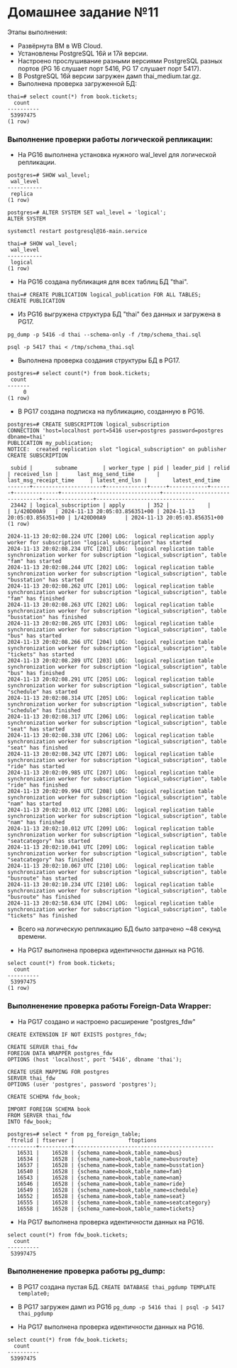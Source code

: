 # Домашнее задание №11

 Этапы выполнения:

- Развёрнута ВМ в WB Cloud.
- Установлены PostgreSQL 16й и 17й версии.
- Настроено прослушивание разными версиями PostgreSQL разных портов (PG 16 слушает порт 5416, PG 17 слушает порт 5417).
- В PostgreSQL 16й версии загружен дамп thai_medium.tar.gz.
- Выполнена проверка загруженной БД:
```
thai=# select count(*) from book.tickets;
  count
----------
 53997475
(1 row)
```
### Выполнение проверки работы логической репликации:

- На PG16 выполнена установка нужного wal_level для логической репликации.
```
postgres=# SHOW wal_level;
 wal_level
-----------
 replica
(1 row)

postgres=# ALTER SYSTEM SET wal_level = 'logical';
ALTER SYSTEM
```
```
systemctl restart postgresql@16-main.service
```
```
thai=# SHOW wal_level;
 wal_level
-----------
 logical
(1 row)
```
- На PG16 создана публикация для всех таблиц БД "thai".
```
thai=# CREATE PUBLICATION logical_publication FOR ALL TABLES;
CREATE PUBLICATION
```
- Из PG16 выгружена структура БД "thai" без данных и загружена в PG17.


```
pg_dump -p 5416 -d thai --schema-only -f /tmp/schema_thai.sql
```

```
psql -p 5417 thai < /tmp/schema_thai.sql
```
- Выполнена проверка создания структуры БД в PG17.
```
postgres=# select count(*) from book.tickets;
 count
-------
     0
(1 row)
```
- В PG17 создана подписка на публикацию, созданную в PG16.
```
postgres=# CREATE SUBSCRIPTION logical_subscription
CONNECTION 'host=localhost port=5416 user=postgres password=postgres dbname=thai'
PUBLICATION my_publication;
NOTICE:  created replication slot "logical_subscription" on publisher
CREATE SUBSCRIPTION

```

```
 subid |       subname        | worker_type | pid | leader_pid | relid | received_lsn |      last_msg_send_time       |     last_msg_receipt_time     | latest_end_lsn |        latest_end_time
-------+----------------------+-------------+-----+------------+-------+--------------+-------------------------------+-------------------------------+----------------+-------------------------------
 23442 | logical_subscription | apply       | 352 |            |       | 1/420D00A9   | 2024-11-13 20:05:03.856351+00 | 2024-11-13 20:05:03.856351+00 | 1/420D00A9      | 2024-11-13 20:05:03.856351+00
(1 row)
```

```
2024-11-13 20:02:08.224 UTC [200] LOG:  logical replication apply worker for subscription "logical_subscription" has started
2024-11-13 20:02:08.234 UTC [201] LOG:  logical replication table synchronization worker for subscription "logical_subscription", table "fam" has started
2024-11-13 20:02:08.244 UTC [202] LOG:  logical replication table synchronization worker for subscription "logical_subscription", table "busstation" has started
2024-11-13 20:02:08.262 UTC [201] LOG:  logical replication table synchronization worker for subscription "logical_subscription", table "fam" has finished
2024-11-13 20:02:08.263 UTC [202] LOG:  logical replication table synchronization worker for subscription "logical_subscription", table "busstation" has finished
2024-11-13 20:02:08.265 UTC [203] LOG:  logical replication table synchronization worker for subscription "logical_subscription", table "bus" has started
2024-11-13 20:02:08.266 UTC [204] LOG:  logical replication table synchronization worker for subscription "logical_subscription", table "tickets" has started
2024-11-13 20:02:08.289 UTC [203] LOG:  logical replication table synchronization worker for subscription "logical_subscription", table "bus" has finished
2024-11-13 20:02:08.291 UTC [205] LOG:  logical replication table synchronization worker for subscription "logical_subscription", table "schedule" has started
2024-11-13 20:02:08.314 UTC [205] LOG:  logical replication table synchronization worker for subscription "logical_subscription", table "schedule" has finished
2024-11-13 20:02:08.317 UTC [206] LOG:  logical replication table synchronization worker for subscription "logical_subscription", table "seat" has started
2024-11-13 20:02:08.338 UTC [206] LOG:  logical replication table synchronization worker for subscription "logical_subscription", table "seat" has finished
2024-11-13 20:02:08.342 UTC [207] LOG:  logical replication table synchronization worker for subscription "logical_subscription", table "ride" has started
2024-11-13 20:02:09.985 UTC [207] LOG:  logical replication table synchronization worker for subscription "logical_subscription", table "ride" has finished
2024-11-13 20:02:09.994 UTC [208] LOG:  logical replication table synchronization worker for subscription "logical_subscription", table "nam" has started
2024-11-13 20:02:10.012 UTC [208] LOG:  logical replication table synchronization worker for subscription "logical_subscription", table "nam" has finished
2024-11-13 20:02:10.012 UTC [209] LOG:  logical replication table synchronization worker for subscription "logical_subscription", table "seatcategory" has started
2024-11-13 20:02:10.041 UTC [209] LOG:  logical replication table synchronization worker for subscription "logical_subscription", table "seatcategory" has finished
2024-11-13 20:02:10.067 UTC [210] LOG:  logical replication table synchronization worker for subscription "logical_subscription", table "busroute" has started
2024-11-13 20:02:10.234 UTC [210] LOG:  logical replication table synchronization worker for subscription "logical_subscription", table "busroute" has finished
2024-11-13 20:02:58.634 UTC [204] LOG:  logical replication table synchronization worker for subscription "logical_subscription", table "tickets" has finished

```
- Всего на логическую репликацию БД было затрачено ~48 секунд времени. 

- На PG17 выполнена проверка идентичности данных на PG16.
```
select count(*) from book.tickets;
  count
----------
 53997475
(1 row)
```

### Выполненение проверка работы Foreign-Data Wrapper:

- На PG17 создано и настроено расширение "postgres_fdw"
```
CREATE EXTENSION IF NOT EXISTS postgres_fdw;

CREATE SERVER thai_fdw
FOREIGN DATA WRAPPER postgres_fdw
OPTIONS (host 'localhost', port '5416', dbname 'thai');

CREATE USER MAPPING FOR postgres
SERVER thai_fdw
OPTIONS (user 'postgres', password 'postgres');

CREATE SCHEMA fdw_book;

IMPORT FOREIGN SCHEMA book
FROM SERVER thai_fdw
INTO fdw_book;

postgres=# select * from pg_foreign_table;
 ftrelid | ftserver |                 ftoptions
---------+----------+--------------------------------------------
   16531 |    16528 | {schema_name=book,table_name=bus}
   16534 |    16528 | {schema_name=book,table_name=busroute}
   16537 |    16528 | {schema_name=book,table_name=busstation}
   16540 |    16528 | {schema_name=book,table_name=fam}
   16543 |    16528 | {schema_name=book,table_name=nam}
   16546 |    16528 | {schema_name=book,table_name=ride}
   16549 |    16528 | {schema_name=book,table_name=schedule}
   16552 |    16528 | {schema_name=book,table_name=seat}
   16555 |    16528 | {schema_name=book,table_name=seatcategory}
   16558 |    16528 | {schema_name=book,table_name=tickets}
```
- На PG17 выполнена проверка идентичности данных на PG16.
```
select count(*) from fdw_book.tickets;
  count
----------
 53997475
```



### Выполненение проверка работы pg_dump:

- В PG17 создана пустая БД.
```CREATE DATABASE thai_pgdump TEMPLATE template0;```

- В PG17 загружен дамп из PG16
  ```pg_dump -p 5416 thai | psql -p 5417 thai_pgdump```

- На PG17 выполнена проверка идентичности данных на PG16.
```
select count(*) from fdw_book.tickets;
  count
----------
 53997475
```
